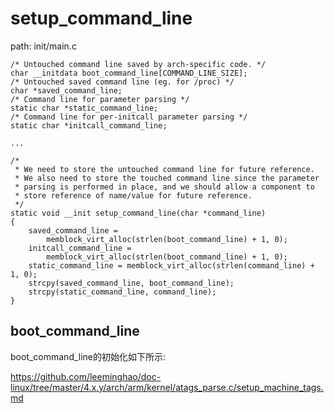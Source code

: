 setup_command_line
========================================

path: init/main.c
```
/* Untouched command line saved by arch-specific code. */
char __initdata boot_command_line[COMMAND_LINE_SIZE];
/* Untouched saved command line (eg. for /proc) */
char *saved_command_line;
/* Command line for parameter parsing */
static char *static_command_line;
/* Command line for per-initcall parameter parsing */
static char *initcall_command_line;

...

/*
 * We need to store the untouched command line for future reference.
 * We also need to store the touched command line since the parameter
 * parsing is performed in place, and we should allow a component to
 * store reference of name/value for future reference.
 */
static void __init setup_command_line(char *command_line)
{
    saved_command_line =
        memblock_virt_alloc(strlen(boot_command_line) + 1, 0);
    initcall_command_line =
        memblock_virt_alloc(strlen(boot_command_line) + 1, 0);
    static_command_line = memblock_virt_alloc(strlen(command_line) + 1, 0);
    strcpy(saved_command_line, boot_command_line);
    strcpy(static_command_line, command_line);
}
```

boot_command_line
----------------------------------------

boot_command_line的初始化如下所示:

https://github.com/leeminghao/doc-linux/tree/master/4.x.y/arch/arm/kernel/atags_parse.c/setup_machine_tags.md

